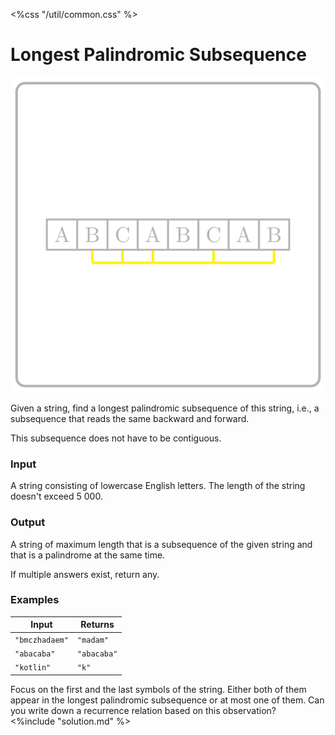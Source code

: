 <%css "/util/common.css" %>

# Longest Palindromic Subsequence

<div class="logo">
    <img src="../../images/palindromic_logo.png">
</div>

Given a string, find a longest palindromic subsequence of this string, 
i.e., a subsequence that reads the same backward and forward.

This subsequence does not have to be contiguous.

### Input

A string consisting of lowercase English letters.
The length of the string doesn't exceed $5\ 000$. 

### Output

A string of maximum length that is a subsequence of the given string
and that is a palindrome at the same time.

If multiple answers exist, return any.

### Examples

<div class="samples">

| Input          | Returns     |
|----------------|-------------|
| `"bmczhadaem"` | `"madam"`   |
| `"abacaba"`    | `"abacaba"` |
| `"kotlin"`     | `"k"`       |

</div>

<div class="hint">
Focus on the first and the last symbols of the string. Either both of them appear
in the longest palindromic subsequence or at most one of them. Can you write
down a recurrence relation based on this observation?
</div>

<div class="hint">
<%include "solution.md" %>
</div>
